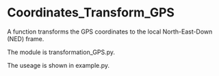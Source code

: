 # Coordinates_Transform_GPS
A function transforms the GPS coordinates to the local North-East-Down (NED) frame.

The module is transformation_GPS.py.

The useage is shown in example.py.

